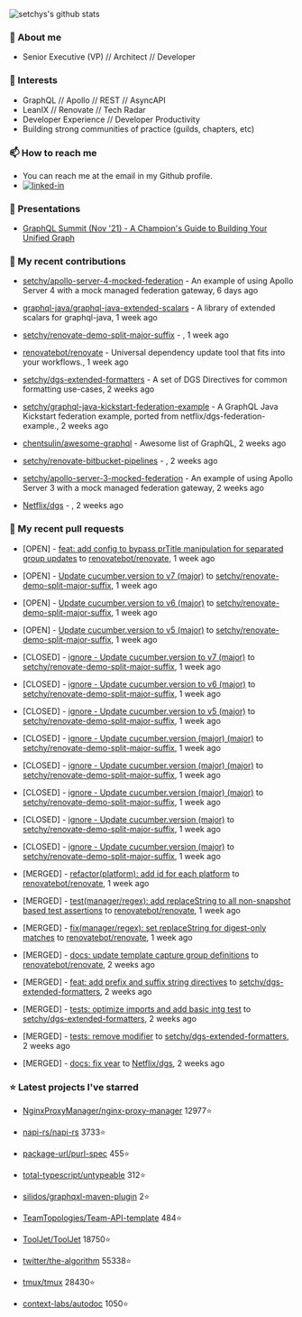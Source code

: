 <p align="left">
  <img src="https://github-readme-stats.vercel.app/api?username=setchy&show_icons=true&theme=algolia&count_private=true" alt="setchys's github stats">
</p>

### 📖 About me

- Senior Executive (VP) // Architect // Developer

### 🔭 Interests

- GraphQL // Apollo // REST // AsyncAPI
- LeanIX // Renovate // Tech Radar
- Developer Experience // Developer Productivity
- Building strong communities of practice (guilds, chapters, etc)

### 📫 How to reach me

- You can reach me at the email in my Github profile.
- [<img alt="linked-in" src="https://img.shields.io/badge/linkedin-%230077B5.svg?&style=for-the-badge&logo=linkedin&logoColor=white" />](https://www.linkedin.com/in/adamsetch)

### 🎤 Presentations

- [GraphQL Summit (Nov '21) - A Champion's Guide to Building Your Unified Graph](https://www.apollographql.com/events/roundtable/graphql-summit-november-2021/a-champions-guide-to-building-your-unified-graph)

### 🚀 My recent contributions



- [setchy/apollo-server-4-mocked-federation](https://github.com/setchy/apollo-server-4-mocked-federation) - An example of using Apollo Server 4 with a mock managed federation gateway, 6 days ago

- [graphql-java/graphql-java-extended-scalars](https://github.com/graphql-java/graphql-java-extended-scalars) - A library of extended scalars for graphql-java, 1 week ago

- [setchy/renovate-demo-split-major-suffix](https://github.com/setchy/renovate-demo-split-major-suffix) - , 1 week ago

- [renovatebot/renovate](https://github.com/renovatebot/renovate) - Universal dependency update tool that fits into your workflows., 1 week ago

- [setchy/dgs-extended-formatters](https://github.com/setchy/dgs-extended-formatters) - A set of DGS Directives for common formatting use-cases, 2 weeks ago

- [setchy/graphql-java-kickstart-federation-example](https://github.com/setchy/graphql-java-kickstart-federation-example) - A GraphQL Java Kickstart federation example, ported from netflix/dgs-federation-example., 2 weeks ago

- [chentsulin/awesome-graphql](https://github.com/chentsulin/awesome-graphql) - Awesome list of GraphQL, 2 weeks ago

- [setchy/renovate-bitbucket-pipelines](https://github.com/setchy/renovate-bitbucket-pipelines) - , 2 weeks ago

- [setchy/apollo-server-3-mocked-federation](https://github.com/setchy/apollo-server-3-mocked-federation) - An example of using Apollo Server 3 with a mock managed federation gateway, 2 weeks ago

- [Netflix/dgs](https://github.com/Netflix/dgs) - , 2 weeks ago

### 🎉 My recent pull requests



- [OPEN] - [feat: add config to bypass prTitle manipulation for separated group updates](https://github.com/renovatebot/renovate/pull/21454) to [renovatebot/renovate](https://github.com/renovatebot/renovate), 1 week ago

- [OPEN] - [Update cucumber.version to v7 (major)](https://github.com/setchy/renovate-demo-split-major-suffix/pull/23) to [setchy/renovate-demo-split-major-suffix](https://github.com/setchy/renovate-demo-split-major-suffix), 1 week ago

- [OPEN] - [Update cucumber.version to v6 (major)](https://github.com/setchy/renovate-demo-split-major-suffix/pull/22) to [setchy/renovate-demo-split-major-suffix](https://github.com/setchy/renovate-demo-split-major-suffix), 1 week ago

- [OPEN] - [Update cucumber.version to v5 (major)](https://github.com/setchy/renovate-demo-split-major-suffix/pull/21) to [setchy/renovate-demo-split-major-suffix](https://github.com/setchy/renovate-demo-split-major-suffix), 1 week ago

- [CLOSED] - [ignore - Update cucumber.version to v7 (major)](https://github.com/setchy/renovate-demo-split-major-suffix/pull/20) to [setchy/renovate-demo-split-major-suffix](https://github.com/setchy/renovate-demo-split-major-suffix), 1 week ago

- [CLOSED] - [ignore - Update cucumber.version to v6 (major)](https://github.com/setchy/renovate-demo-split-major-suffix/pull/19) to [setchy/renovate-demo-split-major-suffix](https://github.com/setchy/renovate-demo-split-major-suffix), 1 week ago

- [CLOSED] - [ignore - Update cucumber.version to v5 (major)](https://github.com/setchy/renovate-demo-split-major-suffix/pull/18) to [setchy/renovate-demo-split-major-suffix](https://github.com/setchy/renovate-demo-split-major-suffix), 1 week ago

- [CLOSED] - [ignore - Update cucumber.version (major) (major)](https://github.com/setchy/renovate-demo-split-major-suffix/pull/17) to [setchy/renovate-demo-split-major-suffix](https://github.com/setchy/renovate-demo-split-major-suffix), 1 week ago

- [CLOSED] - [ignore - Update cucumber.version (major) (major)](https://github.com/setchy/renovate-demo-split-major-suffix/pull/16) to [setchy/renovate-demo-split-major-suffix](https://github.com/setchy/renovate-demo-split-major-suffix), 1 week ago

- [CLOSED] - [ignore - Update cucumber.version (major) (major)](https://github.com/setchy/renovate-demo-split-major-suffix/pull/15) to [setchy/renovate-demo-split-major-suffix](https://github.com/setchy/renovate-demo-split-major-suffix), 1 week ago

- [CLOSED] - [ignore - Update cucumber.version (major)](https://github.com/setchy/renovate-demo-split-major-suffix/pull/12) to [setchy/renovate-demo-split-major-suffix](https://github.com/setchy/renovate-demo-split-major-suffix), 1 week ago

- [CLOSED] - [ignore - Update cucumber.version (major)](https://github.com/setchy/renovate-demo-split-major-suffix/pull/11) to [setchy/renovate-demo-split-major-suffix](https://github.com/setchy/renovate-demo-split-major-suffix), 1 week ago

- [MERGED] - [refactor(platform): add id for each platform](https://github.com/renovatebot/renovate/pull/21405) to [renovatebot/renovate](https://github.com/renovatebot/renovate), 1 week ago

- [MERGED] - [test(manager/regex): add replaceString to all non-snapshot based test assertions](https://github.com/renovatebot/renovate/pull/21380) to [renovatebot/renovate](https://github.com/renovatebot/renovate), 1 week ago

- [MERGED] - [fix(manager/regex): set replaceString for digest-only matches](https://github.com/renovatebot/renovate/pull/21370) to [renovatebot/renovate](https://github.com/renovatebot/renovate), 1 week ago

- [MERGED] - [docs: update template capture group definitions](https://github.com/renovatebot/renovate/pull/21311) to [renovatebot/renovate](https://github.com/renovatebot/renovate), 2 weeks ago

- [MERGED] - [feat: add prefix and suffix string directives](https://github.com/setchy/dgs-extended-formatters/pull/90) to [setchy/dgs-extended-formatters](https://github.com/setchy/dgs-extended-formatters), 2 weeks ago

- [MERGED] - [tests: optimize imports and add basic intg test](https://github.com/setchy/dgs-extended-formatters/pull/89) to [setchy/dgs-extended-formatters](https://github.com/setchy/dgs-extended-formatters), 2 weeks ago

- [MERGED] - [tests: remove modifier](https://github.com/setchy/dgs-extended-formatters/pull/87) to [setchy/dgs-extended-formatters](https://github.com/setchy/dgs-extended-formatters), 2 weeks ago

- [MERGED] - [docs: fix year](https://github.com/Netflix/dgs/pull/132) to [Netflix/dgs](https://github.com/Netflix/dgs), 2 weeks ago

### ⭐ Latest projects I've starred



- [NginxProxyManager/nginx-proxy-manager](https://github.com/NginxProxyManager/nginx-proxy-manager) 12977⭐

- [napi-rs/napi-rs](https://github.com/napi-rs/napi-rs) 3733⭐

- [package-url/purl-spec](https://github.com/package-url/purl-spec) 455⭐

- [total-typescript/untypeable](https://github.com/total-typescript/untypeable) 312⭐

- [silidos/graphqxl-maven-plugin](https://github.com/silidos/graphqxl-maven-plugin) 2⭐

- [TeamTopologies/Team-API-template](https://github.com/TeamTopologies/Team-API-template) 484⭐

- [ToolJet/ToolJet](https://github.com/ToolJet/ToolJet) 18750⭐

- [twitter/the-algorithm](https://github.com/twitter/the-algorithm) 55338⭐

- [tmux/tmux](https://github.com/tmux/tmux) 28430⭐

- [context-labs/autodoc](https://github.com/context-labs/autodoc) 1050⭐


